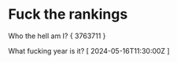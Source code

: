# Fuck the rankings

Who the hell am I?
{ 3763711 }

What fucking year is it?
[ 2024-05-16T11:30:00Z ]
